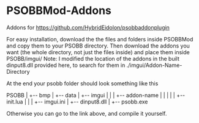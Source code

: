 # PSOBBMod-Addons
Addons for https://github.com/HybridEidolon/psobbaddonplugin

For easy installation, download the the files and folders inside PSOBBMod and copy them to your PSOBB directory.
Then download the addons you want (the whole directory, not just the files inside) and place them inside PSOBB/imgui/
Note: I modified the location of the addons in the built dinput8.dll provided here, to search for them in ./imgui/Addon-Name-Directory

At the end your psobb folder should look something like this

PSOBB
 |
 +-- bmp
 |
 +-- data
 |
 +-- imgui
 |  |
 |  +-- addon-name
 |  |   |
 |  |   +-- init.lua
 |  |
 |  +-- imgui.ini
 |
 +-- dinput8.dll
 |
 +-- psobb.exe

Otherwise you can go to the link above, and compile it yourself.
